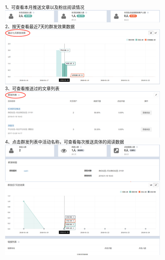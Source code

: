 1、可查看本月推送文章以及粉丝阅读情况![](/assets/1516594165%281%29.png)2、按天查看最近7天的群发效果数据![](/assets/1516594283%281%29.png)3、可查看推送过的文章列表![](/assets/1516594393%281%29.png)4、点击群发列表中活动名称，可查看每次推送具体的阅读数据![](/assets/1516594516%281%29.png)![](/assets/1516594549%281%29.png)



